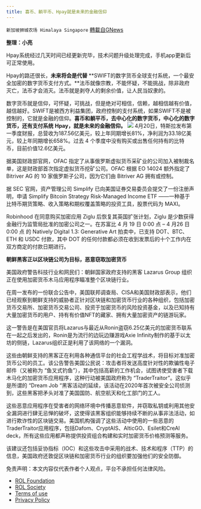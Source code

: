 ```yaml
---
title: 喜币、躺平币、Hpay就是未来的金融信仰
---
```

`新加坡狮城农场 Himalaya Singapore` [轉載自GNews](https://gnews.org/zh-hans/2405642/)

**整理：小亮**

Hpay系统经过几天时间已经更新完毕，技术问题升级处理完成，手机app更新后可正常使用。

Hpay的路还很长，**未来将会是代替** **SWIFT的数字货币全球支付系统，一个最安全加密的数字货币支付方式。**法币就像宗教，不能怀疑，不能挑战，除非政府灭亡，法币才会消灭。法币就是剥夺人的剩余价值，让人民当奴隶的。

数字货币就是信仰，可怀疑，可挑战，但是绝对可相信，信赖，越相信越有价值，越信越好。SWIFT是被西方利益集团，政府控制的支付系统，如果SWIFT不是被控制的，它就是金融的信仰。**喜币和躺平币，去中心化的数字货币，中心化的数字货币，还有支付系统** **Hpay，就是未来的金融信仰。**
![](https://assets.gnews.org/wp-content/uploads/2022/04/11-39.png)
4月20日，特斯拉发布第一季度财报，总营收为187.56亿美元，较上年同期增长81%，净利润为33.18亿美元，较上年同期增长658%。过去 4 个季度中没有购买或出售任何持有的比特币，目前价值12.6亿美元。

据美国财政部官网，OFAC 指定了从事俄罗斯虚拟货币采矿业的公司加入被制裁名单，这是财政部首次指定虚拟货币挖矿公司。OFAC 根据 EO 14024 额外指定了 Bitriver AG 的 10 家俄罗斯子公司，因为它们由 Bitriver AG 拥有或控制。

据 SEC 官网，资产管理公司 Simplify 已向美国证券交易委员会提交了一份注册声明，申请 Simplify Bitcoin Strategy Risk-Managed Income ETF ——一种基于比特币期货策略、收入策略和期权覆盖策略的投资工具，股票代码为 MAXI。

Robinhood 在同意购买加密应用 Ziglu 后恢复其英国扩张计划，Ziglu 是少数获得金融行为监管局批准的加密公司之一。在苏富比 4 月 19 日 0:00 点 – 4 月26 日 0:00 点 的 Natively Digital 1.3: Generative Art 拍卖中，已支持 DOT、BTC、ETH 和 USDC 付款，其中 DOT 的任何付款都必须在收到发票后的十个工作内在双方商定的付款日期进行。

**朝鲜黑客正以区块链公司为目标，恶意窃取加密货币**

美国政府警告科技行业和网民们：朝鲜国家政府支持的黑客 Lazarus Group 组织正在使用加密货币木马应用程序瞄准整个区块链行业。

在周一发布的一份联合公告中，美国联邦调查局、CISA和美国财政部表示，他们已经观察到朝鲜支持的威胁者正针对区块链和加密货币行业的各种组织，包括加密货币交易所、加密货币交易公司、投资于加密货币的风险投资基金，以及已知持有大量加密货币的用户、持有有价值NFT的藏家、拥有大量加密资产的链游玩家。

这一警告是在美国官员将Lazarus与最近从Ronin盗窃6.25亿美元的加密货币联系在一起之后发出的，Ronin是为流行的边玩边赚游戏Axie Infinity制作的基于以太坊的侧链，Lazarus组织正是利用了该网络的一个漏洞。

这些由朝鲜支持的黑客正在利用各种通信平台的社会工程学战术，将目标对准加密货币公司的员工。该公告警告美国公民说：攻击者将发送高度针对性的欺骗性电子邮件（又被称为 “鱼叉式钓鱼”），其中包括高薪的工作机会，试图诱使受害者下载木马化的加密货币应用程序，这种行动被美国政府称为 “TraderTraitor”。这似乎是所谓的 “Dream Job “黑客活动的延续，该活动在2020年首次被安全公司侦测到，这些黑客把矛头对准了美国国防、航空航天和化工部门的工人。

这些恶意应用程序在受害者的网络环境中传播恶意软件，并窃取私钥或利用其他安全漏洞进行肆无忌惮的破坏，这使得该黑客组织能够持续不断的从事非法活动，如进行欺诈性的区块链交易。美国机构强调了这些活动中使用的一些恶意的TraderTraitor应用程序，包括Dafom、CryptAIS、AlticGO、Esilet和CreAI deck，所有这些应用都声称提供投资组合构建和实时加密货币价格预测等服务。

该建议还包括妥协指标（IOC）和这些攻击中采用的战术、技术和程序（TTP）的信息，美国政府还敦促区块链和加密货币行业的组织要加强他们的安全防御。

 

免责声明：本文内容仅代表作者个人观点，平台不承担任何法律风险。

- [ROL Foundation](https://rolfoundation.org/)
- [ROL Society](https://rolsociety.org/)
- [Terms of use](https://gnews.org/terms-of-use-3/)
- [Privacy Policy](https://gnews.org/privacy-policy/)
